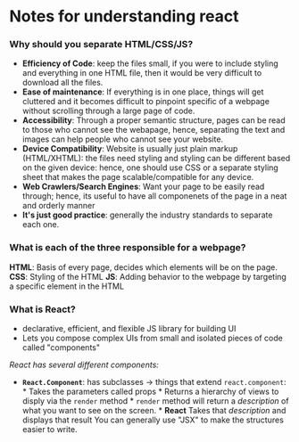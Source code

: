 # Notes for understanding react

### Why should you separate HTML/CSS/JS?
* **Efficiency of Code**: keep the files small, if you were to include styling and everything in one HTML file, then it would be very difficult to download all the files. 
* **Ease of maintenance**: If everything is in one place, things will get cluttered and it becomes difficult to pinpoint specific of a webpage without scrolling through a large page of code.
* **Accessibility**: Through a proper semantic structure, pages can be read to those who cannot see the webapage, hence, separating the text and images can help people who cannot see your website.
* **Device Compatibility**: Website is usually just plain markup (HTML/XHTML): the files need styling and styling can be different based on the given device: hence, one should use CSS or a separate styling sheet that makes the page scalable/compatible for any device.
* **Web Crawlers/Search Engines**: Want your page to be easily read through; hence, its useful to have all componenets of the page in a neat and orderly manner
* **It's just good practice**: generally the industry standards to separate each one.

### What is each of the three responsible for a webpage?
**HTML**: Basis of every page, decides which elements will be on the page. 
**CSS**: Styling of the HTML
**JS**: Adding behavior to the webpage by targeting a specific element in the HTML

### What is React?
* declarative, efficient, and flexible JS library for building UI
* Lets you compose complex UIs from small and isolated pieces of code called "components"

*React has several different components:*

* **`React.Component`**: has subclasses -> things that extend `react.component`:
		* Takes the parameters called props
		* Returns a hierarchy of views to disply via the `render` method
		* `render` method will return a *description* of what you want to see on the screen.
		* **React** Takes that *description* and displays that result
	You can generally use "JSX" to make the structures easier to write.
	
